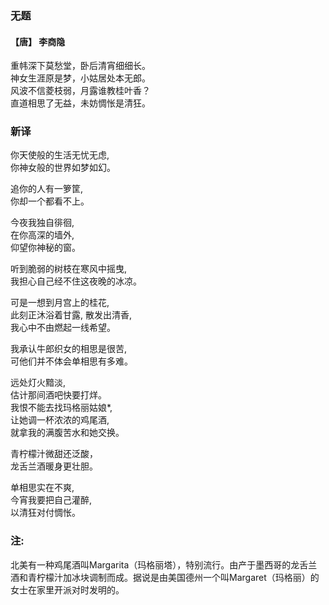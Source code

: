 ### 无题 
#### 【唐】 李商隐

重帏深下莫愁堂，卧后清宵细细长。\
神女生涯原是梦，小姑居处本无郎。\
风波不信菱枝弱，月露谁教桂叶香？\
直道相思了无益，未妨惆怅是清狂。

### 新译

你天使般的生活无忧无虑, \
你神女般的世界如梦如幻。

追你的人有一箩筐, \
你却一个都看不上。

今夜我独自徘徊, \
在你高深的墙外,\
仰望你神秘的窗。

听到脆弱的树枝在寒风中摇曳,\
我担心自己经不住这夜晚的冰凉。

可是一想到月宫上的桂花,\
此刻正沐浴着甘露, 散发出清香,\
我心中不由燃起一线希望。

我承认牛郎织女的相思是很苦,\
可他们并不体会单相思有多难。

远处灯火黯淡,\
估计那间酒吧快要打烊。\
我恨不能去找玛格丽姑娘*,\
让她调一杯浓浓的鸡尾酒,\
就拿我的满腹苦水和她交换。

青柠檬汁微甜还泛酸，\
龙舌兰酒暖身更壮胆。

单相思实在不爽, \
今宵我要把自己灌醉,\
以清狂对付惆怅。

### 注: 
北美有一种鸡尾酒叫Margarita（玛格丽塔），特别流行。由产于墨西哥的龙舌兰酒和青柠檬汁加冰块调制而成。据说是由美国德州一个叫Margaret（玛格丽）的女士在家里开派对时发明的。

